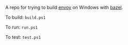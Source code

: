 A repo for trying to build [envoy](https://github.com/envoyproxy/envoy) on Windows with [bazel](https://github.com/bazelbuild/bazel).

To build: `build.ps1`

To run: `run.ps1`

To test: `test.ps1`
